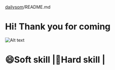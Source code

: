 [dailysom](https://zrr.kr/kXQ2 "dailysom link")/README.md


Hi! Thank you for coming
==

![Alt text](/path/to/img.jpg)




:smile:Soft skill |:rocket:Hard skill |
======                   





